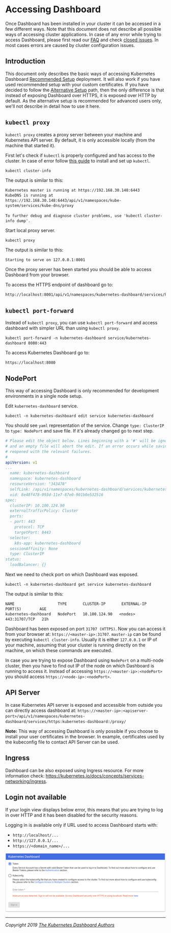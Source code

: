 # Accessing Dashboard

Once Dashboard has been installed in your cluster it can be accessed in a few different ways. Note that this document does not describe all possible ways of accessing cluster applications.
In case of any error while trying to access Dashboard, please first read our [FAQ](../../common/faq.md) and check [closed issues](https://github.com/ogsyoo/dashboard/issues?q=is%3Aissue+is%3Aclosed).
In most cases errors are caused by cluster configuration issues.

## Introduction
This document only describes the basic ways of accessing Kubernetes Dashboard [Recommended Setup](../installation.md#recommended-setup) deployment. It will also work if you have used recommended setup
with your custom certificates. If you have decided to follow the [Alternative Setup](../installation.md#alternative-setup) path, then the only difference is that instead of exposing Dashboard over HTTPS, it is exposed over HTTP by default.
As the alternative setup is recommended for advanced users only, we'll not describe in detail how to use it here.

## `kubectl proxy`

`kubectl proxy` creates a proxy server between your machine and Kubernetes API server. By default, it is only accessible locally (from the machine that started it).

First let's check if `kubectl` is properly configured and has access to the cluster. In case of error follow [this guide](https://kubernetes.io/docs/tasks/tools/install-kubectl/) to install and set up `kubectl`.

```shell
kubectl cluster-info
```

The output is similar to this:

```
Kubernetes master is running at https://192.168.30.148:6443
KubeDNS is running at https://192.168.30.148:6443/api/v1/namespaces/kube-system/services/kube-dns/proxy

To further debug and diagnose cluster problems, use 'kubectl cluster-info dump'.
```

Start local proxy server.

```shell
kubectl proxy
```

The output is similar to this:

```
Starting to serve on 127.0.0.1:8001
```

Once the proxy server has been started you should be able to access Dashboard from your browser.

To access the HTTPS endpoint of dashboard go to:
```bash
http://localhost:8001/api/v1/namespaces/kubernetes-dashboard/services/https:kubernetes-dashboard:/proxy/
```

## `kubectl port-forward`

Instead of `kubectl proxy`, you can use `kubectl port-forward` and access dashboard with simpler URL than using `kubectl proxy`.

```shell
kubectl port-forward -n kubernetes-dashboard service/kubernetes-dashboard 8080:443
```

To access Kubernetes Dashboard go to:
```shell
https://localhost:8080
```

## NodePort

This way of accessing Dashboard is only recommended for development environments in a single node setup.

Edit `kubernetes-dashboard` service.

```shell
kubectl -n kubernetes-dashboard edit service kubernetes-dashboard
```

You should see `yaml` representation of the service. Change `type: ClusterIP` to `type: NodePort` and save file. If it's already changed go to next step.

```yaml
# Please edit the object below. Lines beginning with a '#' will be ignored,
# and an empty file will abort the edit. If an error occurs while saving this file will be
# reopened with the relevant failures.
#
apiVersion: v1
...
  name: kubernetes-dashboard
  namespace: kubernetes-dashboard
  resourceVersion: "343478"
  selfLink: /api/v1/namespaces/kubernetes-dashboard/services/kubernetes-dashboard
  uid: 8e48f478-993d-11e7-87e0-901b0e532516
spec:
  clusterIP: 10.100.124.90
  externalTrafficPolicy: Cluster
  ports:
  - port: 443
    protocol: TCP
    targetPort: 8443
  selector:
    k8s-app: kubernetes-dashboard
  sessionAffinity: None
  type: ClusterIP
status:
  loadBalancer: {}
```

Next we need to check port on which Dashboard was exposed.

```shell
kubectl -n kubernetes-dashboard get service kubernetes-dashboard
```

The output is similar to this:

```
NAME                   TYPE       CLUSTER-IP       EXTERNAL-IP   PORT(S)        AGE
kubernetes-dashboard   NodePort   10.100.124.90   <nodes>       443:31707/TCP   21h
```

Dashboard has been exposed on port `31707 (HTTPS)`. Now you can access it from your browser at: `https://<master-ip>:31707`. `master-ip` can be found by executing `kubectl cluster-info`. Usually it is either `127.0.0.1` or IP of your machine, assuming that your cluster is running directly on the machine, on which these commands are executed.

In case you are trying to expose Dashboard using `NodePort` on a multi-node cluster, then you have to find out IP of the node on which Dashboard is running to access it. Instead of accessing `https://<master-ip>:<nodePort>` you should access `https://<node-ip>:<nodePort>`.

## API Server

In case Kubernetes API server is exposed and accessible from outside you can directly access dashboard at: `https://<master-ip>:<apiserver-port>/api/v1/namespaces/kubernetes-dashboard/services/https:kubernetes-dashboard:/proxy/`

**Note:** This way of accessing Dashboard is only possible if you choose to install your user certificates in the browser. In example, certificates used by the kubeconfig file to contact API Server can be used.

## Ingress

Dashboard can be also exposed using Ingress resource. For more information check: https://kubernetes.io/docs/concepts/services-networking/ingress.

## Login not available
If your login view displays below error, this means that you are trying to log in over HTTP and it has been disabled for the security reasons.

Logging in is available only if URL used to access Dashboard starts with:
  - `http://localhost/...`
  - `http://127.0.0.1/...`
  - `https://<domain_name>/...`

![Login disabled](../images/dashboard-login-disabled.png "Login disabled")

----
_Copyright 2019 [The Kubernetes Dashboard Authors](https://github.com/ogsyoo/dashboard/graphs/contributors)_
